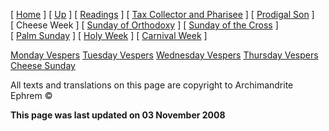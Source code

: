 \[ [Home](index.md) \] \[ [Up](triodion.md) \] \[ [Readings](readLent.md) \] \[ [Tax Collector and Pharisee](PubPharE.md) \] \[ [Prodigal Son](ProdigalE.md) \] \[ Cheese Week \] \[ [Sunday of Orthodoxy](sunday_of_orthodoxy.md) \] \[ [Sunday of the Cross](sunday_of_the_cross.md) \] \[ [Palm Sunday](palm.md) \] \[ [Holy Week](holyweek.md) \] \[ [Carnival Week](carnival_week.md) \]

[Monday Vespers](CheeseMonVes.md) [Tuesday Vespers](CheeseTueVes.md) [Wednesday Vespers](CheeseWedVes.md) [Thursday Vespers](CheeseThuVes.md) [Cheese Sunday](cheese.md)

All texts and translations on this page are copyright to Archimandrite Ephrem ©

**This page was last updated on 03 November 2008**
